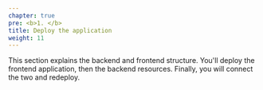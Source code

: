 ```yaml
---
chapter: true
pre: <b>1. </b>
title: Deploy the application
weight: 11
---
```


This section explains the backend and frontend structure. You'll deploy the frontend application, then the backend resources. Finally, you will connect the two and redeploy.